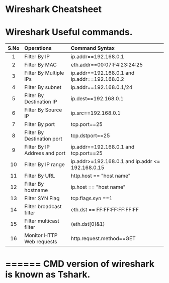 Wireshark Cheatsheet
======

Wireshark Useful commands.
======		
| S.No | Operations            | Command Syntax   |
|:-----:|:----------------|:--------------------|
|1  | Filter By IP                  | ip.addr==192.168.0.1                             |
|2  | Filter By MAC                 | eth.addr==00:07:F4:23:24:25                      |
|3  | Filter By Multiple IPs        | ip.addr==192.168.0.1 and ip.addr==192.168.0.2    |
|4  | Filter By subnet              | ip.addr==192.168.0.1/24                          |
|5  | Filter By Destination IP      | ip.dest==192.168.0.1                             |
|6  | Filter By Source IP           | ip.src==192.168.0.1                              |
|7  | Filter By port                | tcp.port==25                                     |
|8  | Filter By Destination port    | tcp.dstport==25                                  |
|9  | Filter By IP Address and port | ip.addr==192.168.0.1 and tcp.port==25            |
|10 | Filter By IP range            | ip.addr>=192.168.0.1 and ip.addr <= 192.168.0.15 |
|11 | Filter By URL                 | http.host == "host name"                         |
|12 | Filter By hostname            | ip.host == "host name"                           |
|13 | Filter SYN Flag               | tcp.flags.syn ==1                                |
|14 | Filter broadcast filter       | eth.dst == FF:FF:FF:FF:FF:FF                     |
|15 | Filter multicast filter       | (eth.dst[0]&1)                                   |
|16 | Monitor HTTP Web requests     | http.request.method==GET                         |


======
CMD version of wireshark is known as Tshark.
======
